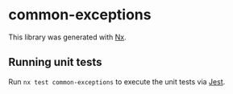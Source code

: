 # common-exceptions

This library was generated with [Nx](https://nx.dev).


## Running unit tests

Run `nx test common-exceptions` to execute the unit tests via [Jest](https://jestjs.io).


